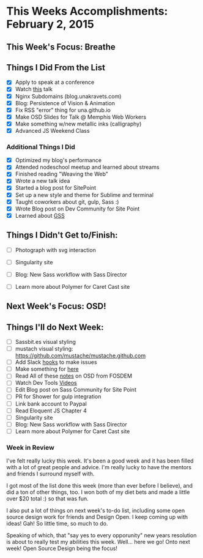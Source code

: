 # This Weeks Accomplishments: February 2, 2015

## This Week's Focus: Breathe

## Things I Did From the List

- [x] Apply to speak at a conference
- [x] Watch [this](https://www.youtube.com/watch?v=ji5_MqicxSo#t=239) talk
- [x] Nginx Subdomains (blog.unakravets.com)
- [x] Blog: Persistence of Vision & Animation
- [x] Fix RSS "error" thing for una.github.io
- [x] Make OSD Slides for Talk @ Memphis Web Workers
- [x] Make something w/new metallic inks (calligraphy)
- [x] Advanced JS Weekend Class

### Additional Things I Did

- [x] Optimized my blog's performance
- [x] Attended nodeschool meetup and learned about streams
- [x] Finished reading "Weaving the Web"
- [x] Wrote a new talk idea
- [x] Started a blog post for SitePoint
- [x] Set up a new style and theme for Sublime and terminal
- [x] Taught coworkers about git, gulp, Sass :)
- [x] Wrote Blog post on Dev Community for Site Point
- [x] Learned about [GSS](http://vimeo.com/91393694)

## Things I Didn't Get to/Finish:

- [ ] Photograph with svg interaction
- [ ] Singularity site
- [ ] Blog: New Sass workflow with Sass Director
- [ ] Learn more about Polymer for Caret Cast site


## Next Week's Focus: OSD!

## Things I'll do Next Week:

- [ ] Sassbit.es visual styling
- [ ] mustach visual styling: https://github.com/mustache/mustache.github.com
- [ ] Add Slack [hooks](http://blog.james-carr.org/2014/08/21/open-a-github-issue-from-slack/) to make issues
- [ ] Make something for [here](http://give-n-go.co/)
- [ ] Read All of these [notes](http://www.yoroy.com/tag/fosdem2015) on OSD from FOSDEM
- [ ] Watch Dev Tools [Videos](http://discover-devtools.codeschool.com/)
- [ ] Edit Blog post on Sass Community for Site Point
- [ ] PR for Shower for gulp integration
- [ ] Link bank account to Paypal
- [ ] Read Eloquent JS Chapter 4
- [ ] Singularity site
- [ ] Blog: New Sass workflow with Sass Director
- [ ] Learn more about Polymer for Caret Cast site

### Week in Review

I've felt really lucky this week. It's been a good week and it has been filled with a lot of great people and advice. I'm really lucky to have the mentors and friends I surround myself with.

I got most of the list done this week (more than ever before I believe), and did a ton of other things, too. I won both of my diet bets and made a little over $20 total :) so that was fun.

I also put a lot of things on next week's to-do list, including some open source design work for friends and Design Open. I keep coming up with ideas! Gah! So little time, so much to do.

Speaking of which, that "say yes to every opporunity" new years resolution is about to really test my abilities this week. Well... here we go! Onto next week! Open Source Design being the focus!
